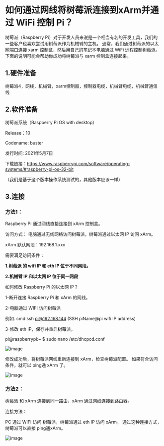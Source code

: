 # 如何通过网线将树莓派连接到xArm并通过 WiFi 控制 Pi？

树莓派（Raspberry Pi）对于开发人员来说是一个相当有名的开发工具，我们的一些客户也喜欢尝试用树莓派作为机械臂的主机。 通常，我们通过树莓派的以太网端口连接 xarm 控制盒，然后用自己的笔记本电脑通过 WiFi 远程控制树莓派。 下面的说明可能会帮助你成功将树莓派与 xarm 控制盒连接起来。



## 1.硬件准备

树莓派4，网线，机械臂，xarm控制器，控制器电缆，机械臂电缆，机械臂通信线

## 2.软件准备

树莓派系统（Raspberry Pi OS with desktop）

 Release：10 

Codename: buster 

发行时间: 2021年5月7日

下载链接：https://www.raspberrypi.com/software/operating-systems/#raspberry-pi-os-32-bit

（我们是基于这个版本操作系统测试的，其他版本应该一样）

## 3.连接

### 方法1：

Raspberry Pi 通过网线直接连接到 xArm 控制盒。

访问方式： 电脑通过无线网络访问树莓派，树莓派通过以太网 IP 访问 xArm。

xArm 默认网段：192.168.1.xxx 

需要满足访问条件：

__1.树莓派 的 wifi IP 和 eth IP 位于不同网段。__

__2.机械臂 IP 和以太网 IP 位于同一网段__




如何修改 Raspberry Pi 的以太网 IP？

1-断开连接 Raspberry Pi 和 xArm 的网线。 

2-电脑通过 WIFI 访问树莓派

例如. cmd ssh [pi@192.168.144](mailto:pi@192.168.144) (SSH piName@pi wifi IP address)

3-修改 eth IP，保存并重启树莓派。

pi@raspberrypi:~ $ sudo nano /etc/dhcpcd.conf

![image](https://github.com/xArm-Developer/ufactory_docs/blob/main/cn/.gitbook/assets/15.png)


修改成功后，将树莓派网线重新连接到 xArm，检查树莓派配置。 如果符合访问条件，就可以 ping通 xArm 了。

![image](https://github.com/xArm-Developer/ufactory_docs/blob/main/cn/.gitbook/assets/16.png)


### 方法2：

树莓派 和 xArm 连接到同一路由，xArm 通过网线连接到路由器。

连接方法：

PC 通过 WIFI 访问 树莓派，树莓派通过 eth IP 访问 xArm。 通过这种连接方式，树莓派可以直接 ping通xArm。

![image](https://github.com/xArm-Developer/ufactory_docs/blob/main/cn/.gitbook/assets/17.png)
